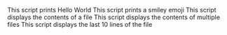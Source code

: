 This script prints Hello World
This script prints a smiley emoji
This script displays the contents of a file
This script displays the contents of multiple files
This script displays the last 10 lines of the file
